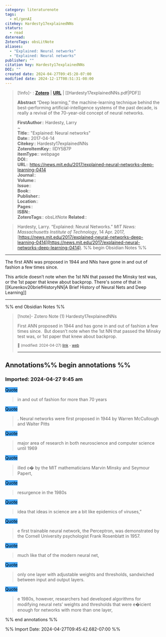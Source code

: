 ```yaml
---
category: literaturenote
tags:
  - ml/genAI
citekey: Hardesty17explainedNNs
staturs:
  - read
dateread: 
ZoteroTags: obsLitNote
aliases:
  - "Explained: Neural networks"
  - "Explained: Neural networks"
publisher: ""
citation key: Hardesty17explainedNNs
DOI: ""
created date: 2024-04-27T09:45:28-07:00
modified date: 2024-12-17T08:51:31-08:00
---
```


> [!info]- : [**Zotero**](zotero://select/library/items/IIDY5B7P)   | [**URL**](https://news.mit.edu/2017/explained-neural-networks-deep-learning-0414) | [[Hardesty17explainedNNs.pdf|PDF]]
>
> 
> **Abstract**
> “Deep learning,” the machine-learning technique behind the best-performing artificial-intelligence systems of the past decade, is really a revival of the 70-year-old concept of neural networks.
> 
> 
> **FirstAuthor**:: Hardesty, Larry  
~    
> **Title**:: "Explained: Neural networks"  
> **Date**:: 2017-04-14  
> **Citekey**:: Hardesty17explainedNNs  
> **ZoteroItemKey**:: IIDY5B7P  
> **itemType**:: webpage  
> **DOI**::   
> **URL**:: https://news.mit.edu/2017/explained-neural-networks-deep-learning-0414  
> **Journal**::   
> **Volume**::   
> **Issue**::   
> **Book**::   
> **Publisher**::   
> **Location**::    
> **Pages**::   
> **ISBN**::   
> **ZoteroTags**:: obsLitNote
> **Related**:: 

> Hardesty, Larry. “Explained: Neural Networks.” _MIT News: Massachusetts Institute of Technology_, 14 Apr. 2017, [https://news.mit.edu/2017/explained-neural-networks-deep-learning-0414](https://news.mit.edu/2017/explained-neural-networks-deep-learning-0414).
%% begin Obsidian Notes %%
___

The first ANN was proposed in 1944 and NNs have gone in and out of fashion a few times since.  

This article doesn’t note when the 1st NN that passed the Minsky test was, or the 1st paper that knew about backprop.  There's some of that in [[Kurenkov20briefHistoryNN|A Brief History of Neural Nets and Deep Learning]]

___
%% end Obsidian Notes %%

> [!note]- Zotero Note (1)
> Hardesty17explainedNNs
> 
> First ANN proposed in 1944 and has gone in and out of fashion a few times since.  But doesn’t note when the 1st NN that passed the Minsky test was, or 1st paper that knew about backprop.
> 
> <small>📝️ (modified: 2024-04-27) [link](zotero://select/library/items/5JWFLPWT) - [web](http://zotero.org/users/60638/items/5JWFLPWT)</small>
>  
> ---


## Annotations%% begin annotations %%



### Imported: 2024-04-27 9:45 am



<mark style="background-color: #42a4f5">Quote</mark>
> in and out of fashion for more than 70 years

<mark style="background-color: #42a4f5">Quote</mark>
> . Neural networks were first proposed in 1944 by Warren McCullough and Walter Pitts

<mark style="background-color: #42a4f5">Quote</mark>
> major area of research in both neuroscience and computer science until 1969

<mark style="background-color: #42a4f5">Quote</mark>
> illed o� by the MIT mathematicians Marvin Minsky and Seymour Papert,

<mark style="background-color: #42a4f5">Quote</mark>
> resurgence in the 1980s

<mark style="background-color: #42a4f5">Quote</mark>
> idea that ideas in science are a bit like epidemics of viruses,”

<mark style="background-color: #42a4f5">Quote</mark>
> e first trainable neural network, the Perceptron, was demonstrated by the Cornell University psychologist Frank Rosenblatt in 1957.

<mark style="background-color: #42a4f5">Quote</mark>
> much like that of the modern neural net,

<mark style="background-color: #42a4f5">Quote</mark>
> only one layer with adjustable weights and thresholds, sandwiched between input and output layers.

<mark style="background-color: #42a4f5">Quote</mark>
> e 1980s, however, researchers had developed algorithms for modifying neural nets’ weights and thresholds that were e�icient enough for networks with more than one layer,


%% end annotations %%



%% Import Date: 2024-04-27T09:45:42.682-07:00 %%
